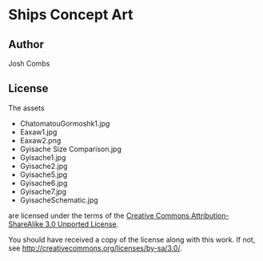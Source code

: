 Ships Concept Art
=================

Author
------
Josh Combs


License
-------

The assets

* ChatomatouGormoshk1.jpg
* Eaxaw1.jpg
* Eaxaw2.png
* Gyisache Size Comparison.jpg
* Gyisache1.jpg
* Gyisache2.jpg
* Gyisache5.jpg
* Gyisache6.jpg
* Gyisache7.jpg
* GyisacheSchematic.jpg

are licensed under the terms of the
[Creative Commons Attribution-ShareAlike 3.0 Unported License](../../../COPYING).

You should have received a copy of the license along with this
work.  If not, see <http://creativecommons.org/licenses/by-sa/3.0/>.
